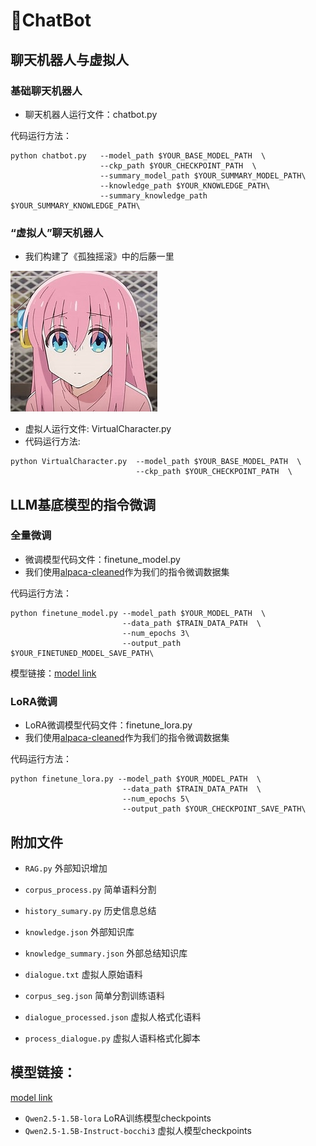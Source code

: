# 🤖ChatBot

## 聊天机器人与虚拟人
### 基础聊天机器人
* 聊天机器人运行文件：chatbot.py

代码运行方法：
```
python chatbot.py   --model_path $YOUR_BASE_MODEL_PATH  \
                    --ckp_path $YOUR_CHECKPOINT_PATH  \
                    --summary_model_path $YOUR_SUMMARY_MODEL_PATH\
                    --knowledge_path $YOUR_KNOWLEDGE_PATH\
                    --summary_knowledge_path $YOUR_SUMMARY_KNOWLEDGE_PATH\
```

### “虚拟人”聊天机器人
* 我们构建了《孤独摇滚》中的后藤一里

![bocchi](/bocchi.jpg)


* 虚拟人运行文件: VirtualCharacter.py
* 代码运行方法:
```
python VirtualCharacter.py  --model_path $YOUR_BASE_MODEL_PATH  \
                            --ckp_path $YOUR_CHECKPOINT_PATH  \
```


## LLM基底模型的指令微调
### 全量微调
* 微调模型代码文件：finetune_model.py
* 我们使用[alpaca-cleaned](https://huggingface.co/datasets/yahma/alpaca-cleaned)作为我们的指令微调数据集

代码运行方法：
```
python finetune_model.py --model_path $YOUR_MODEL_PATH  \
                         --data_path $TRAIN_DATA_PATH  \
                         --num_epochs 3\
                         --output_path $YOUR_FINETUNED_MODEL_SAVE_PATH\
```

模型链接：[model link](https://jbox.sjtu.edu.cn/l/812Wce)

### LoRA微调
* LoRA微调模型代码文件：finetune_lora.py
* 我们使用[alpaca-cleaned](https://huggingface.co/datasets/yahma/alpaca-cleaned)作为我们的指令微调数据集

代码运行方法：
```
python finetune_lora.py --model_path $YOUR_MODEL_PATH  \
                         --data_path $TRAIN_DATA_PATH  \
                         --num_epochs 5\
                         --output_path $YOUR_CHECKPOINT_SAVE_PATH\
```


## 附加文件
* `RAG.py` 外部知识增加
* `corpus_process.py` 简单语料分割
* `history_sumary.py` 历史信息总结
* `knowledge.json` 外部知识库
* `knowledge_summary.json` 外部总结知识库

* `dialogue.txt` 虚拟人原始语料
* `corpus_seg.json` 简单分割训练语料
* `dialogue_processed.json` 虚拟人格式化语料
* `process_dialogue.py` 虚拟人语料格式化脚本



## 模型链接：
[model link](https://jbox.sjtu.edu.cn/l/812Wce)
* `Qwen2.5-1.5B-lora` LoRA训练模型checkpoints
* `Qwen2.5-1.5B-Instruct-bocchi3` 虚拟人模型checkpoints
















